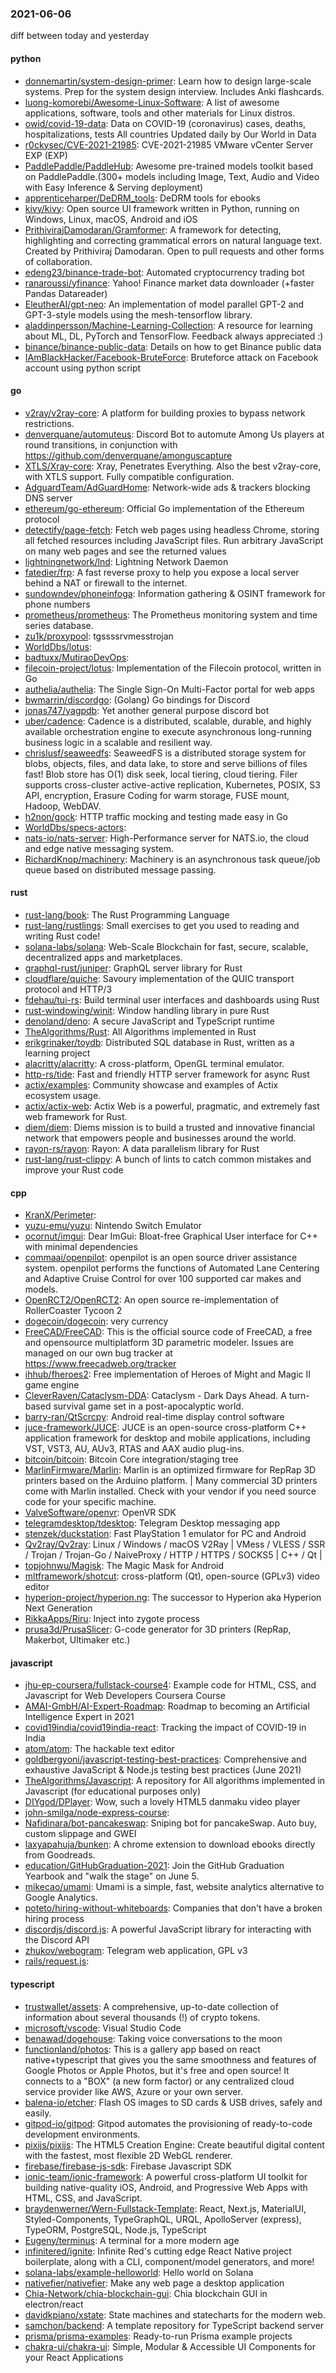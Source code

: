 ### 2021-06-06
diff between today and yesterday

#### python
* [donnemartin/system-design-primer](https://github.com/donnemartin/system-design-primer): Learn how to design large-scale systems. Prep for the system design interview. Includes Anki flashcards.
* [luong-komorebi/Awesome-Linux-Software](https://github.com/luong-komorebi/Awesome-Linux-Software): A list of awesome applications, software, tools and other materials for Linux distros.
* [owid/covid-19-data](https://github.com/owid/covid-19-data): Data on COVID-19 (coronavirus) cases, deaths, hospitalizations, tests  All countries  Updated daily by Our World in Data
* [r0ckysec/CVE-2021-21985](https://github.com/r0ckysec/CVE-2021-21985): CVE-2021-21985 VMware vCenter Server EXP (EXP)
* [PaddlePaddle/PaddleHub](https://github.com/PaddlePaddle/PaddleHub): Awesome pre-trained models toolkit based on PaddlePaddle.(300+ models including Image, Text, Audio and Video with Easy Inference & Serving deployment)
* [apprenticeharper/DeDRM_tools](https://github.com/apprenticeharper/DeDRM_tools): DeDRM tools for ebooks
* [kivy/kivy](https://github.com/kivy/kivy): Open source UI framework written in Python, running on Windows, Linux, macOS, Android and iOS
* [PrithivirajDamodaran/Gramformer](https://github.com/PrithivirajDamodaran/Gramformer): A framework for detecting, highlighting and correcting grammatical errors on natural language text. Created by Prithiviraj Damodaran. Open to pull requests and other forms of collaboration.
* [edeng23/binance-trade-bot](https://github.com/edeng23/binance-trade-bot): Automated cryptocurrency trading bot
* [ranaroussi/yfinance](https://github.com/ranaroussi/yfinance): Yahoo! Finance market data downloader (+faster Pandas Datareader)
* [EleutherAI/gpt-neo](https://github.com/EleutherAI/gpt-neo): An implementation of model parallel GPT-2 and GPT-3-style models using the mesh-tensorflow library.
* [aladdinpersson/Machine-Learning-Collection](https://github.com/aladdinpersson/Machine-Learning-Collection): A resource for learning about ML, DL, PyTorch and TensorFlow. Feedback always appreciated :)
* [binance/binance-public-data](https://github.com/binance/binance-public-data): Details on how to get Binance public data
* [IAmBlackHacker/Facebook-BruteForce](https://github.com/IAmBlackHacker/Facebook-BruteForce): Bruteforce attack on Facebook account using python script

#### go
* [v2ray/v2ray-core](https://github.com/v2ray/v2ray-core): A platform for building proxies to bypass network restrictions.
* [denverquane/automuteus](https://github.com/denverquane/automuteus): Discord Bot to automute Among Us players at round transitions, in conjunction with https://github.com/denverquane/amonguscapture
* [XTLS/Xray-core](https://github.com/XTLS/Xray-core): Xray, Penetrates Everything. Also the best v2ray-core, with XTLS support. Fully compatible configuration.
* [AdguardTeam/AdGuardHome](https://github.com/AdguardTeam/AdGuardHome): Network-wide ads & trackers blocking DNS server
* [ethereum/go-ethereum](https://github.com/ethereum/go-ethereum): Official Go implementation of the Ethereum protocol
* [detectify/page-fetch](https://github.com/detectify/page-fetch): Fetch web pages using headless Chrome, storing all fetched resources including JavaScript files. Run arbitrary JavaScript on many web pages and see the returned values
* [lightningnetwork/lnd](https://github.com/lightningnetwork/lnd): Lightning Network Daemon 
* [fatedier/frp](https://github.com/fatedier/frp): A fast reverse proxy to help you expose a local server behind a NAT or firewall to the internet.
* [sundowndev/phoneinfoga](https://github.com/sundowndev/phoneinfoga): Information gathering & OSINT framework for phone numbers
* [prometheus/prometheus](https://github.com/prometheus/prometheus): The Prometheus monitoring system and time series database.
* [zu1k/proxypool](https://github.com/zu1k/proxypool): tgssssrvmesstrojan
* [WorldDbs/lotus](https://github.com/WorldDbs/lotus): 
* [badtuxx/MutiraoDevOps](https://github.com/badtuxx/MutiraoDevOps): 
* [filecoin-project/lotus](https://github.com/filecoin-project/lotus): Implementation of the Filecoin protocol, written in Go
* [authelia/authelia](https://github.com/authelia/authelia): The Single Sign-On Multi-Factor portal for web apps
* [bwmarrin/discordgo](https://github.com/bwmarrin/discordgo): (Golang) Go bindings for Discord
* [jonas747/yagpdb](https://github.com/jonas747/yagpdb): Yet another general purpose discord bot
* [uber/cadence](https://github.com/uber/cadence): Cadence is a distributed, scalable, durable, and highly available orchestration engine to execute asynchronous long-running business logic in a scalable and resilient way.
* [chrislusf/seaweedfs](https://github.com/chrislusf/seaweedfs): SeaweedFS is a distributed storage system for blobs, objects, files, and data lake, to store and serve billions of files fast! Blob store has O(1) disk seek, local tiering, cloud tiering. Filer supports cross-cluster active-active replication, Kubernetes, POSIX, S3 API, encryption, Erasure Coding for warm storage, FUSE mount, Hadoop, WebDAV.
* [h2non/gock](https://github.com/h2non/gock): HTTP traffic mocking and testing made easy in Go 
* [WorldDbs/specs-actors](https://github.com/WorldDbs/specs-actors): 
* [nats-io/nats-server](https://github.com/nats-io/nats-server): High-Performance server for NATS.io, the cloud and edge native messaging system.
* [RichardKnop/machinery](https://github.com/RichardKnop/machinery): Machinery is an asynchronous task queue/job queue based on distributed message passing.

#### rust
* [rust-lang/book](https://github.com/rust-lang/book): The Rust Programming Language
* [rust-lang/rustlings](https://github.com/rust-lang/rustlings):  Small exercises to get you used to reading and writing Rust code!
* [solana-labs/solana](https://github.com/solana-labs/solana): Web-Scale Blockchain for fast, secure, scalable, decentralized apps and marketplaces.
* [graphql-rust/juniper](https://github.com/graphql-rust/juniper): GraphQL server library for Rust
* [cloudflare/quiche](https://github.com/cloudflare/quiche):  Savoury implementation of the QUIC transport protocol and HTTP/3
* [fdehau/tui-rs](https://github.com/fdehau/tui-rs): Build terminal user interfaces and dashboards using Rust
* [rust-windowing/winit](https://github.com/rust-windowing/winit): Window handling library in pure Rust
* [denoland/deno](https://github.com/denoland/deno): A secure JavaScript and TypeScript runtime
* [TheAlgorithms/Rust](https://github.com/TheAlgorithms/Rust): All Algorithms implemented in Rust
* [erikgrinaker/toydb](https://github.com/erikgrinaker/toydb): Distributed SQL database in Rust, written as a learning project
* [alacritty/alacritty](https://github.com/alacritty/alacritty): A cross-platform, OpenGL terminal emulator.
* [http-rs/tide](https://github.com/http-rs/tide): Fast and friendly HTTP server framework for async Rust
* [actix/examples](https://github.com/actix/examples): Community showcase and examples of Actix ecosystem usage.
* [actix/actix-web](https://github.com/actix/actix-web): Actix Web is a powerful, pragmatic, and extremely fast web framework for Rust.
* [diem/diem](https://github.com/diem/diem): Diems mission is to build a trusted and innovative financial network that empowers people and businesses around the world.
* [rayon-rs/rayon](https://github.com/rayon-rs/rayon): Rayon: A data parallelism library for Rust
* [rust-lang/rust-clippy](https://github.com/rust-lang/rust-clippy): A bunch of lints to catch common mistakes and improve your Rust code

#### cpp
* [KranX/Perimeter](https://github.com/KranX/Perimeter): 
* [yuzu-emu/yuzu](https://github.com/yuzu-emu/yuzu): Nintendo Switch Emulator
* [ocornut/imgui](https://github.com/ocornut/imgui): Dear ImGui: Bloat-free Graphical User interface for C++ with minimal dependencies
* [commaai/openpilot](https://github.com/commaai/openpilot): openpilot is an open source driver assistance system. openpilot performs the functions of Automated Lane Centering and Adaptive Cruise Control for over 100 supported car makes and models.
* [OpenRCT2/OpenRCT2](https://github.com/OpenRCT2/OpenRCT2): An open source re-implementation of RollerCoaster Tycoon 2 
* [dogecoin/dogecoin](https://github.com/dogecoin/dogecoin): very currency
* [FreeCAD/FreeCAD](https://github.com/FreeCAD/FreeCAD): This is the official source code of FreeCAD, a free and opensource multiplatform 3D parametric modeler. Issues are managed on our own bug tracker at https://www.freecadweb.org/tracker
* [ihhub/fheroes2](https://github.com/ihhub/fheroes2): Free implementation of Heroes of Might and Magic II game engine
* [CleverRaven/Cataclysm-DDA](https://github.com/CleverRaven/Cataclysm-DDA): Cataclysm - Dark Days Ahead. A turn-based survival game set in a post-apocalyptic world.
* [barry-ran/QtScrcpy](https://github.com/barry-ran/QtScrcpy): Android real-time display control software
* [juce-framework/JUCE](https://github.com/juce-framework/JUCE): JUCE is an open-source cross-platform C++ application framework for desktop and mobile applications, including VST, VST3, AU, AUv3, RTAS and AAX audio plug-ins.
* [bitcoin/bitcoin](https://github.com/bitcoin/bitcoin): Bitcoin Core integration/staging tree
* [MarlinFirmware/Marlin](https://github.com/MarlinFirmware/Marlin): Marlin is an optimized firmware for RepRap 3D printers based on the Arduino platform. | Many commercial 3D printers come with Marlin installed. Check with your vendor if you need source code for your specific machine.
* [ValveSoftware/openvr](https://github.com/ValveSoftware/openvr): OpenVR SDK
* [telegramdesktop/tdesktop](https://github.com/telegramdesktop/tdesktop): Telegram Desktop messaging app
* [stenzek/duckstation](https://github.com/stenzek/duckstation): Fast PlayStation 1 emulator for PC and Android
* [Qv2ray/Qv2ray](https://github.com/Qv2ray/Qv2ray):  Linux / Windows / macOS  V2Ray  |  VMess / VLESS / SSR / Trojan / Trojan-Go / NaiveProxy / HTTP / HTTPS / SOCKS5 |  C++ / Qt  |  
* [topjohnwu/Magisk](https://github.com/topjohnwu/Magisk): The Magic Mask for Android
* [mltframework/shotcut](https://github.com/mltframework/shotcut): cross-platform (Qt), open-source (GPLv3) video editor
* [hyperion-project/hyperion.ng](https://github.com/hyperion-project/hyperion.ng): The successor to Hyperion aka Hyperion Next Generation
* [RikkaApps/Riru](https://github.com/RikkaApps/Riru): Inject into zygote process
* [prusa3d/PrusaSlicer](https://github.com/prusa3d/PrusaSlicer): G-code generator for 3D printers (RepRap, Makerbot, Ultimaker etc.)

#### javascript
* [jhu-ep-coursera/fullstack-course4](https://github.com/jhu-ep-coursera/fullstack-course4): Example code for HTML, CSS, and Javascript for Web Developers Coursera Course
* [AMAI-GmbH/AI-Expert-Roadmap](https://github.com/AMAI-GmbH/AI-Expert-Roadmap): Roadmap to becoming an Artificial Intelligence Expert in 2021
* [covid19india/covid19india-react](https://github.com/covid19india/covid19india-react): Tracking the impact of COVID-19 in India
* [atom/atom](https://github.com/atom/atom): The hackable text editor
* [goldbergyoni/javascript-testing-best-practices](https://github.com/goldbergyoni/javascript-testing-best-practices):   Comprehensive and exhaustive JavaScript & Node.js testing best practices (June 2021)
* [TheAlgorithms/Javascript](https://github.com/TheAlgorithms/Javascript): A repository for All algorithms implemented in Javascript (for educational purposes only)
* [DIYgod/DPlayer](https://github.com/DIYgod/DPlayer):  Wow, such a lovely HTML5 danmaku video player
* [john-smilga/node-express-course](https://github.com/john-smilga/node-express-course): 
* [Nafidinara/bot-pancakeswap](https://github.com/Nafidinara/bot-pancakeswap): Sniping bot for pancakeSwap. Auto buy, custom slippage and GWEI
* [laxyapahuja/bunken](https://github.com/laxyapahuja/bunken): A chrome extension to download ebooks directly from Goodreads.
* [education/GitHubGraduation-2021](https://github.com/education/GitHubGraduation-2021): Join the GitHub Graduation Yearbook and "walk the stage" on June 5.
* [mikecao/umami](https://github.com/mikecao/umami): Umami is a simple, fast, website analytics alternative to Google Analytics.
* [poteto/hiring-without-whiteboards](https://github.com/poteto/hiring-without-whiteboards):  Companies that don't have a broken hiring process
* [discordjs/discord.js](https://github.com/discordjs/discord.js): A powerful JavaScript library for interacting with the Discord API
* [zhukov/webogram](https://github.com/zhukov/webogram): Telegram web application, GPL v3
* [rails/request.js](https://github.com/rails/request.js): 

#### typescript
* [trustwallet/assets](https://github.com/trustwallet/assets): A comprehensive, up-to-date collection of information about several thousands (!) of crypto tokens.
* [microsoft/vscode](https://github.com/microsoft/vscode): Visual Studio Code
* [benawad/dogehouse](https://github.com/benawad/dogehouse): Taking voice conversations to the moon 
* [functionland/photos](https://github.com/functionland/photos): This is a gallery app based on react native+typescript that gives you the same smoothness and features of Google Photos or Apple Photos, but it's free and open source! It connects to a "BOX" (a new form factor) or any centralized cloud service provider like AWS, Azure or your own server.
* [balena-io/etcher](https://github.com/balena-io/etcher): Flash OS images to SD cards & USB drives, safely and easily.
* [gitpod-io/gitpod](https://github.com/gitpod-io/gitpod): Gitpod automates the provisioning of ready-to-code development environments.
* [pixijs/pixijs](https://github.com/pixijs/pixijs): The HTML5 Creation Engine: Create beautiful digital content with the fastest, most flexible 2D WebGL renderer.
* [firebase/firebase-js-sdk](https://github.com/firebase/firebase-js-sdk): Firebase Javascript SDK
* [ionic-team/ionic-framework](https://github.com/ionic-team/ionic-framework): A powerful cross-platform UI toolkit for building native-quality iOS, Android, and Progressive Web Apps with HTML, CSS, and JavaScript.
* [braydenwerner/Wern-Fullstack-Template](https://github.com/braydenwerner/Wern-Fullstack-Template): React, Next.js, MaterialUI, Styled-Components, TypeGraphQL, URQL, ApolloServer (express), TypeORM, PostgreSQL, Node.js, TypeScript
* [Eugeny/terminus](https://github.com/Eugeny/terminus): A terminal for a more modern age
* [infinitered/ignite](https://github.com/infinitered/ignite): Infinite Red's cutting edge React Native project boilerplate, along with a CLI, component/model generators, and more!
* [solana-labs/example-helloworld](https://github.com/solana-labs/example-helloworld): Hello world on Solana
* [nativefier/nativefier](https://github.com/nativefier/nativefier): Make any web page a desktop application
* [Chia-Network/chia-blockchain-gui](https://github.com/Chia-Network/chia-blockchain-gui): Chia blockchain GUI in electron/react
* [davidkpiano/xstate](https://github.com/davidkpiano/xstate): State machines and statecharts for the modern web.
* [samchon/backend](https://github.com/samchon/backend): A template repository for TypeScript backend server
* [prisma/prisma-examples](https://github.com/prisma/prisma-examples):  Ready-to-run Prisma example projects
* [chakra-ui/chakra-ui](https://github.com/chakra-ui/chakra-ui):  Simple, Modular & Accessible UI Components for your React Applications
